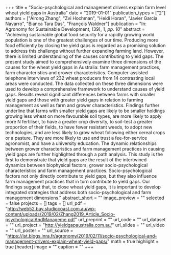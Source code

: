 +++
title = "Socio-psychological and management drivers explain farm level wheat yield gaps in Australia"
date = "2019-01-01"
publication_types = ["2"]
authors = ["Airong Zhang", "Zvi Hochman", "Heidi Horan", "Javier Garcia Navarro", "Bianca Tara Das", "François Waldner"]
publication = "In: Agronomy for Sustainable Development, (39), 1, _pp. 10_"
abstract = "Achieving sustainable global food security for a rapidly growing world population is one of the greatest challenges of our time. Producing more food efficiently by closing the yield gaps is regarded as a promising solution to address this challenge without further expanding farming land. However, there is limited understanding of the causes contributing to yield gaps. The present study aimed to comprehensively examine three dimensions of the causes for the wheat yield gaps in Australia: farm management practices, farm characteristics and grower characteristics. Computer-assisted telephone interviews of 232 wheat producers from 14 contrasting local areas were conducted. The data collected on these three dimensions were used to develop a comprehensive framework to understand causes of yield gaps. Results reveal significant differences between farms with smaller yield gaps and those with greater yield gaps in relation to farming management as well as farm and grower characteristics. Findings further underline that farms with smaller yield gaps are likely to be smaller holdings growing less wheat on more favourable soil types, are more likely to apply more N fertiliser, to have a greater crop diversity, to soil-test a greater proportion of their fields, to have fewer resistant weeds, to adopt new technologies, and are less likely to grow wheat following either cereal crops or a pasture. They are more likely to use and trust a fee-for-service agronomist, and have a university education. The dynamic relationships between grower characteristics and farm management practices in causing yield gaps are further highlighted through a path analysis. This study is the first to demonstrate that yield gaps are the result of the intertwined dynamics between biophysical factors, grower socio-psychological characteristics and farm management practices. Socio-psychological factors not only directly contribute to yield gaps, but they also influence farm management practices that in turn contribute to yield gaps. Our findings suggest that, to close wheat yield gaps, it is important to develop integrated strategies that address both socio-psychological and farm management dimensions."
abstract_short = ""
image_preview = ""
selected = false
projects = []
tags = []
url_pdf = "http://web52.bay.studiocoast.com.au/wp-content/uploads/2019/02/Zhang2019_Article_Socio-psychologicalAndManageme.pdf"
url_preprint = ""
url_code = ""
url_dataset = ""
url_project = "http://yieldgapaustralia.com.au/"
url_slides = ""
url_video = ""
url_poster = ""
url_source = "https://ist.blogs.inra.fr/agronomy/2019/02/11/socio-psychological-and-management-drivers-explain-wheat-yield-gaps/"
math = true
highlight = true
[header]
image = ""
caption = ""
+++
